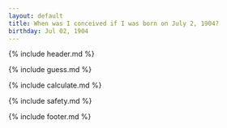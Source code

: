 ```yaml
---
layout: default
title: When was I conceived if I was born on July 2, 1904?
birthday: Jul 02, 1904
---
```


{% include header.md %}

{% include guess.md %}

{% include calculate.md %}

{% include safety.md %}

{% include footer.md %}



